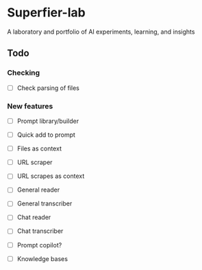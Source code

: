 # Superfier-lab

A laboratory and portfolio of AI experiments, learning, and insights

## Todo

### Checking

- [ ] Check parsing of files

### New features

- [ ] Prompt library/builder
- [ ] Quick add to prompt

- [ ] Files as context

- [ ] URL scraper
- [ ] URL scrapes as context

- [ ] General reader
- [ ] General transcriber

- [ ] Chat reader
- [ ] Chat transcriber

- [ ] Prompt copilot?

- [ ] Knowledge bases
